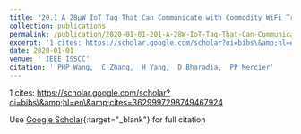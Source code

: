 ```yaml
---
title: "20.1 A 28µW IoT Tag That Can Communicate with Commodity WiFi Transceivers via a Single-Side-Band QPSK Backscatter Communication Technique"
collection: publications
permalink: /publication/2020-01-01-201-A-28W-IoT-Tag-That-Can-Communicate-with-Commodity-WiFi-Transceivers-via-a-Single-Side-Band-QPSK-Backscatter-Communication-Technique
excerpt: '1 cites: https://scholar.google.com/scholar?oi=bibs\&amp;hl=en\&amp;cites=3629997298749467924'
date: 2020-01-01
venue: ' IEEE ISSCC'
citation: ' PHP Wang,  C Zhang,  H Yang,  D Bharadia,  PP Mercier'
---
```

1 cites: https://scholar.google.com/scholar?oi=bibs\&amp;hl=en\&amp;cites=3629997298749467924

Use [Google Scholar](https://scholar.google.com/scholar?q=20.1+A+28µW+IoT+Tag+That+Can+Communicate+with+Commodity+WiFi+Transceivers+via+a+Single+Side+Band+QPSK+Backscatter+Communication+Technique){:target="_blank"} for full citation